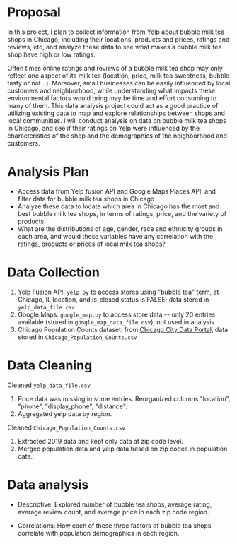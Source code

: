 # Proposal
In this project, I plan to collect information from Yelp about bubble milk tea shops in Chicago, including their locations, products and prices, ratings and reviews, etc, and analyze these data to see what makes a bubble milk tea shop have high or low ratings. 

Often times online ratings and reviews of a bubble milk tea shop may only reflect one aspect of its milk tea (location, price, milk tea sweetness, bubble tasty or not...). Moreover, small businesses can be easily influenced by local customers and neighborhood, while understanding what impacts these environmental factors would bring may be time and effort consuming to many of them. This data analysis project could act as a good practice of utilizing existing data to map and explore relationships between shops and local communities. I will conduct analysis on data on bubble milk tea shops in Chicago, and see if their ratings on Yelp were influenced by the characteristics of the shop and the demographics of the neighborhood and customers. 

# Analysis Plan
- Access data from Yelp fusion API and Google Maps Places API, and filter data for bubble milk tea shops in Chicago
- Analyze these data to locate which area in Chicago has the most and best bubble milk tea shops, in terms of ratings, price, and the variety of products. 
- What are the distributions of age, gender, race and ethnicity groups in each area, and would these variables have any correlation with the ratings, products or prices of local milk tea shops?


# Data Collection
1. Yelp Fusion API: `yelp.py` to access stores using "bubble tea" term, at Chicago, IL location, and is_closed status is FALSE; data stored in `yelp_data_file.csv`
2. Google Maps: `google_map.py` to access store data -- only 20 entries available (stored in `google_map_data_file.csv`), not used in analysis
3. Chicago Population Counts dataset: from [Chicago City Data Portal](https://data.cityofchicago.org/Health-Human-Services/Chicago-Population-Counts/85cm-7uqa), data stored in `Chicago_Population_Counts.csv`

# Data Cleaning
Cleaned `yelp_data_file.csv`
1. Price data was missing in some entries. Reorganized columns "location", "phone", "display_phone", "distance".
2. Aggregated yelp data by region. 

Cleaned `Chicago_Population_Counts.csv`
1. Extracted 2019 data and kept only data at zip code level.
2. Merged population data and yelp data based on zip codes in population data. 

# Data analysis
* Descriptive: Explored number of bubble tea shops, average rating, average review count, and average price in each zip code region.

* Correlations: How each of these three factors of bubble tea shops correlate with population demographics in each region.
